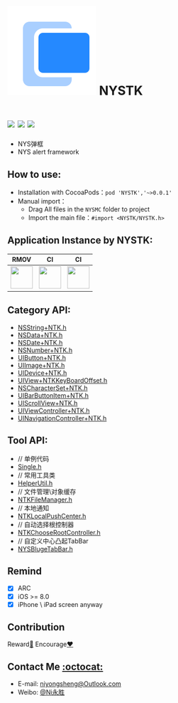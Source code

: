 ![(logo)](https://github.com/niyongsheng/NYSTK/blob/master/logo.png?raw=true)
NYSTK
===
[![](https://img.shields.io/badge/platform-iOS-orange.svg)](https://developer.apple.com/ios/)
[![](http://img.shields.io/travis/CocoaPods/CocoaPods/master.svg?style=flat)](https://travis-ci.org/CocoaPods/NYSMC)
[![](https://img.shields.io/badge/license-MIT-blue.svg)](https://github.com/niyongsheng/NYSMC/blob/master/LICENSE)
===
* NYS弹框
* NYS alert framework

## <a id="How_to_use:"></a>How to use:
* Installation with CocoaPods：`pod 'NYSTK','~>0.0.1'`
* Manual import：
    * Drag All files in the `NYSMC` folder to project
    * Import the main file：`#import <NYSTK/NYSTK.h>`

## <a id="Application_Instance_by_NYSTK:"></a>Application Instance by NYSTK:
RMOV | CI | CI
------------ | ------------- | -------------
<img src="https://github.com/niyongsheng/NYSTK/blob/master/toy.png?raw=true" width="50" height="50"> | <img src="https://github.com/niyongsheng/NYSTK/blob/master/toy.png?raw=true" width="50" height="50"> | <img src="https://github.com/niyongsheng/NYSTK/blob/master/toy.png?raw=true" width="50" height="50">

## <a id="Category_API:"></a>Category API:
* [NSString+NTK.h](Frameworks/NYSTK.framework/Headers/NSString+NTK.h)
* [NSData+NTK.h](Frameworks/NYSTK.framework/Headers/NSData+NTK.h)
* [NSDate+NTK.h](Frameworks/NYSTK.framework/Headers/NSDate+NTK.h)
* [NSNumber+NTK.h](Frameworks/NYSTK.framework/Headers/NSNumber+NTK.h)
* [UIButton+NTK.h](Frameworks/NYSTK.framework/Headers/UIButton+NTK.h)
* [UIImage+NTK.h](Frameworks/NYSTK.framework/Headers/UIImage+NTK.h)
* [UIDevice+NTK.h](Frameworks/NYSTK.framework/Headers/UIDevice+NTK.h)
* [UIView+NTKKeyBoardOffset.h](Frameworks/NYSTK.framework/Headers/UIView+NTKKeyBoardOffset.h)
* [NSCharacterSet+NTK.h](Frameworks/NYSTK.framework/Headers/NSCharacterSet+NTK.h)
* [UIBarButtonItem+NTK.h](Frameworks/NYSTK.framework/Headers/UIBarButtonItem+NTK.h)
* [UIScrollView+NTK.h](Frameworks/NYSTK.framework/Headers/UIScrollView+NTK.h)
* [UIViewController+NTK.h](Frameworks/NYSTK.framework/Headers/UIViewController+NTK.h)
* [UINavigationController+NTK.h](Frameworks/NYSTK.framework/Headers/UINavigationController+NTK.h)

## <a id="Tool_API:"></a>Tool API:
* // 单例代码
* [Single.h](Frameworks/NYSTK.framework/Headers/Single.h)
* // 常用工具类
* [HelperUtil.h](Frameworks/NYSTK.framework/Headers/HelperUtil.h)
* // 文件管理\对象缓存
* [NTKFileManager.h](Frameworks/NYSTK.framework/Headers/NTKFileManager.h)
* // 本地通知
* [NTKLocalPushCenter.h](Frameworks/NYSTK.framework/Headers/NTKLocalPushCenter.h)
* // 自动选择根控制器
* [NTKChooseRootController.h](Frameworks/NYSTK.framework/Headers/NTKChooseRootController.h)
* // 自定义中心凸起TabBar
* [NYSBlugeTabBar.h](Frameworks/NYSTK.framework/Headers/NYSBlugeTabBar.h)

<!--
* Step 1.Add Shell
```shell

```
* Step 2.AppDelegate.m
```objc

```
-->
## Remind
- [x] ARC
- [x] iOS >= 8.0
- [x] iPhone \ iPad screen anyway

## Contribution
Reward[:lollipop:](https://github.com/niyongsheng/niyongsheng.github.io/blob/master/Beg/README.md)  Encourage[:heart:](https://github.com/niyongsheng/NYSTK/stargazers)

## Contact Me [:octocat:](https://niyongsheng.github.io)
* E-mail: niyongsheng@Outlook.com
* Weibo: [@Ni永胜](https://weibo.com/u/7317805089)

